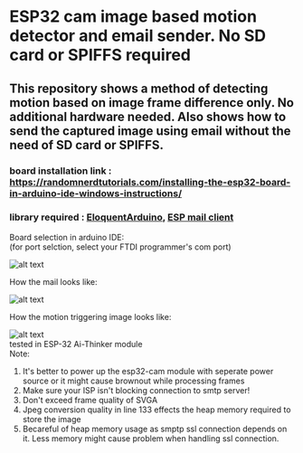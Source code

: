 # ESP32 cam image based motion detector and email sender. No SD card or SPIFFS required 
## This repository shows a method of detecting motion based on image frame difference only. No additional hardware needed. Also shows how to send the captured image using email without the need of SD card or SPIFFS. 

### board installation link : https://randomnerdtutorials.com/installing-the-esp32-board-in-arduino-ide-windows-instructions/
### library required : [EloquentArduino](https://github.com/eloquentarduino/EloquentArduino), [ESP mail client](https://github.com/mobizt/ESP-Mail-Client)



Board selection in arduino IDE:<br>(for port selction,  select your FTDI programmer's com port)

![alt text](https://github.com/AsifKhan991/ESP32_cam_image_based_motion_detector_and_email_sender/blob/main/board%20settings.PNG?raw=true)

How the mail looks like:

![alt text](https://github.com/AsifKhan991/ESP32_cam_image_based_motion_detector_and_email_sender/blob/main/sample1.PNG?raw=true)

How the motion triggering image looks like:

![alt text](https://github.com/AsifKhan991/ESP32_cam_image_based_motion_detector_and_email_sender/blob/main/capture.jpg?raw=true)
<br>tested in ESP-32 Ai-Thinker module<br>
Note: 
  1) It's better to power up the esp32-cam module with seperate power source or it might cause brownout while processing frames
  2) Make sure your ISP isn't blocking connection to smtp server!
  3) Don't exceed frame quality of SVGA
  4) Jpeg conversion quality in line 133 effects the heap memory required to store the image
  5) Becareful of heap memory usage as smptp ssl connection depends on it. Less memory might cause problem when handling ssl connection. 

